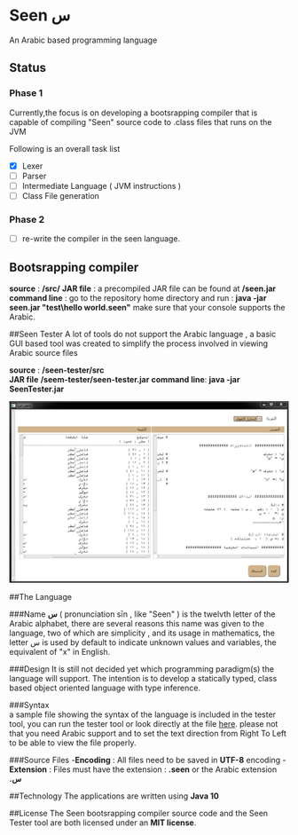 # Seen   س 

An Arabic based programming language                              
 

## Status
### Phase 1
Currently,the focus is on developing a bootsrapping compiler that is capable of compiling "Seen" source code to .class files that runs on the JVM   

Following is an overall task list  
- [x] Lexer
- [ ] Parser
- [ ] Intermediate Language ( JVM instructions )
- [ ] Class File generation 

### Phase 2
- [ ] re-write the compiler in the seen language. 

## Bootsrapping compiler
**source**  : **/src/**
**JAR file** : a precompiled JAR file can be found at **/seen.jar**
**command line** : go to the repository home directory and run : 
 **java -jar seen.jar "test\hello world.seen"**
 make sure that your console supports the Arabic.
 
   

##Seen Tester
A lot of tools do not support the Arabic language , a basic GUI based tool was created to simplify the process involved in viewing Arabic source files

**source** : **/seen-tester/src**  
**JAR file**  **/seem-tester/seen-tester.jar**
**command line**:
 **java -jar SeenTester.jar**
 
 ![Tester screenshot](https://github.com/abukhadra/Seen/blob/master/images/seen_tester.jpg)
 
##The Language

###Name 
**س** ( pronunciation sīn , like "Seen" ) is the twelvth letter of the Arabic alphabet, there are several reasons this name was given to the language, two of which are simplicity , and its usage in  mathematics, the letter س is used by default to indicate unknown values and variables, the equivalent of "x" in English.
 

###Design
It is still not decided yet which programming paradigm(s) the language will support. 
The intention is to develop a statically typed, class based object oriented language with type inference.
  
  
###Syntax  
a sample file showing the syntax of the language is included in the tester tool, you can run the tester tool or look directly at the file [here](https://github.com/abukhadra/Seen/blob/master/seen-tester/src/seen/tester/test1.seen). please not that you need Arabic  support and to set the text direction from Right To Left to be able to view the file properly.

###Source Files
-**Encoding** : All files need to be saved in **UTF-8** encoding
-**Extension** : Files must have the extension : **.seen** or the Arabic extension **.س**



##Technology
The applications are written using **Java 10**



##License
The Seen bootsrapping compiler source code and the Seen Tester tool are both licensed under an **MIT license**.  

